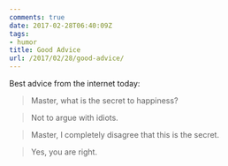 ```yaml
---
comments: true
date: 2017-02-28T06:40:09Z
tags:
- humor
title: Good Advice
url: /2017/02/28/good-advice/
---
```


Best advice from the internet today:

>Master, what is the secret to happiness?

>Not to argue with idiots.

>Master, I completely disagree that this is the secret.

>Yes, you are right.
